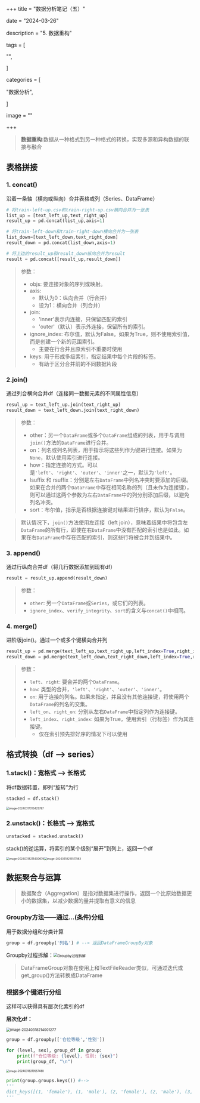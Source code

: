 +++
title = "数据分析笔记（五）"

date = "2024-03-26"

description = "5. 数据重构"

tags = [

 "",

]

categories = [

 "数据分析",

]

image = ""

+++

> **数据重构**:数据从一种格式到另一种格式的转换，实现多源和异构数据的联接与融合

## 表格拼接

### 1. concat()

沿着一条轴（横向或纵向）合并表格或列（Series、DataFrame）

```python
# 将train-left-up.csv和train-right-up.csv横向合并为一张表
list_up = [text_left_up,text_right_up]
result_up = pd.concat(list_up,axis=1)
```
```python
# 将train-left-down和train-right-down横向合并为一张表
list_down=[text_left_down,text_right_down]
result_down = pd.concat(list_down,axis=1)
```
```python
# 将上边的result_up和result_down纵向合并为result
result = pd.concat([result_up,result_down])
```

> 参数：
>
> - objs: 要连接对象的序列或映射。
> - axis:
>   - 默认为0：纵向合并（行合并）
>   - 设为1：横向合并（列合并）
> - join:
>   - 'inner'表示内连接，只保留匹配的索引
>   - 'outer'（默认）表示外连接，保留所有的索引。
> - ignore_index: 布尔值，默认为False。如果为True，则不使用索引值，而是创建一个新的范围索引。
>   - 主要在行合并且原索引不重要时使用
> - keys: 用于形成多级索引，指定结果中每个片段的标签。
>   - 有助于区分合并前的不同数据片段

### 2.join()

通过列合横向合并df（连接同一数据元素的不同属性信息）

```python
resul_up = text_left_up.join(text_right_up)
result_down = text_left_down.join(text_right_down)
```

> 参数：
>
> - other：另一个`DataFrame`或多个`DataFrame`组成的列表，用于与调用`join()`方法的`DataFrame`进行合并。
> - on：列名或列名列表，用于指示将这些列作为键进行连接。如果为`None`，默认使用索引进行连接。
> - how：指定连接的方式。可以是`'left'`、`'right'`、`'outer'`、`'inner'`之一，默认为`'left'`。
> - lsuffix 和 rsuffix：分别是左右`DataFrame`中列名冲突时要添加的后缀。如果在合并的两个`DataFrame`中存在相同名称的列（且未作为连接键），则可以通过这两个参数为左右`DataFrame`中的列分别添加后缀，以避免列名冲突。
> - sort：布尔值，指示是否根据连接键对结果进行排序，默认为`False`。

> 默认情况下，`join()`方法使用左连接（left join），意味着结果中将包含左`DataFrame`的所有行，即使在右`DataFrame`中没有匹配的索引也是如此。如果在右`DataFrame`中存在匹配的索引，则这些行将被合并到结果中。

### 3. append()

通过行纵向合并df（将几行数据添加到现有df）

```python
result = result_up.append(result_down)
```

> 参数：
>
> - `other`: 另一个`DataFrame`或`Series`，或它们的列表。
> - `ignore_index`、`verify_integrity`、`sort`的含义与`concat()`中相同。

### 4. merge()

进阶版join()。通过一个或多个键横向合并列

```python
result_up = pd.merge(text_left_up,text_right_up,left_index=True,right_index=True)
result_down = pd.merge(text_left_down,text_right_down,left_index=True,right_index=True)
```

> 参数：
>
> - `left`、`right`: 要合并的两个`DataFrame`。
> - `how`: 类型的合并，`'left'`、`'right'`、`'outer'`、`'inner'`。
> - `on`: 用于连接的列名。如果未指定，并且没有其他连接键，将使用两个`DataFrame`的列名的交集。
> - `left_on`、`right_on`: 分别从左右`DataFrame`中指定列作为连接键。
> - `left_index`、`right_index`: 如果为True，使用索引（行标签）作为其连接键。
>   - 仅在索引预先排好序的情况下可以使用



## 格式转换（df –> series）

### 1.stack()：宽格式 –> 长格式

将df数据转置，即列“旋转”为行

```py
stacked = df.stack()
```

<img src="https://typora-picturelib.oss-cn-beijing.aliyuncs.com/image-20240317013425787.png" alt="image-20240317013425787" style="zoom:50%;" />

### 2.unstack()：长格式 –> 宽格式

```py
unstacked = stacked.unstack()
```

stack()的逆运算，将索引的某个级别“展开”到列上，返回一个df

<img src="https://typora-picturelib.oss-cn-beijing.aliyuncs.com/image-20240318215400676.png" alt="image-20240318215400676" style="zoom: 50%;" /><img src="https://typora-picturelib.oss-cn-beijing.aliyuncs.com/image-20240318215517563.png" alt="image-20240318215517563" style="zoom: 50%;" />



## 数据聚合与运算

> 数据聚合（Aggregation）是指对数据集进行操作，返回一个比原始数据更小的数据集，以减少数据的量并提取有意义的信息

### Groupby方法——通过…(条件)分组

用于数据分组和分类计算

```py
group = df.groupby('列名') # --> 返回DataFrameGroupBy对象
```

Groupby过程拆解：<img src="https://typora-picturelib.oss-cn-beijing.aliyuncs.com/image-20240317014008096.png" alt="Groupby过程拆解" style="zoom:67%;" />

> DataFrameGroup对象在使用上和TextFileReader类似，可通过迭代或get_group()方法转换成DataFrame

### 根据多个键进行分组

这样可以获得具有层次化索引的df

**层次化df：**

<img src="https://typora-picturelib.oss-cn-beijing.aliyuncs.com/image-20240318214001277.png" alt="image-20240318214001277" style="zoom:67%;" />

```py
group = df.groupby(['仓位等级','性别'])

for (level, sex), group_df in group:
    print(f"仓位等级: {level}, 性别: {sex}")
    print(group_df, "\n")
```

<img src="https://typora-picturelib.oss-cn-beijing.aliyuncs.com/image-20240318213557488.png" alt="image-20240318213557488" style="zoom:50%;" />

```py
print(group.groups.keys()) #-->
'''
dict_keys([(1, 'female'), (1, 'male'), (2, 'female'), (2, 'male'), (3, 'female'), (3, 'male')])
'''
```